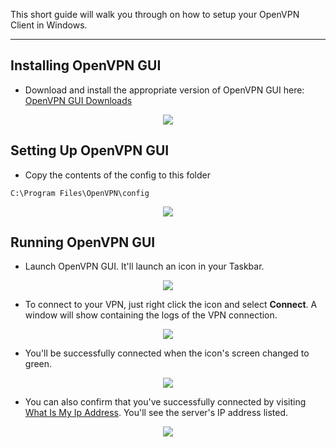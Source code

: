 This short guide will walk you through on how to setup your OpenVPN Client in Windows.

***

## Installing OpenVPN GUI

* Download and install the appropriate version of OpenVPN GUI here: [OpenVPN GUI Downloads](https://openvpn.net/community-downloads/)

<p align="center"><img src="https://docs.usbx.me/uploads/images/gallery/2020-05/image-1590596209676.png"></p>

## Setting Up OpenVPN GUI

* Copy the contents of the config to this folder

`C:\Program Files\OpenVPN\config`

<p align="center"><img src="https://docs.usbx.me/uploads/images/gallery/2020-05/image-1590686342974.png"></p>

## Running OpenVPN GUI

* Launch OpenVPN GUI. It'll launch an icon in your Taskbar.

<p align="center"><img src="https://docs.usbx.me/uploads/images/gallery/2020-05/image-1590686618150.png"></p>

* To connect to your VPN, just right click the icon and select **Connect**. A window will show containing the logs of the VPN connection.

<p align="center"><img src="https://docs.usbx.me/uploads/images/gallery/2020-05/image-1590686702740.png"></p>

* You'll be successfully connected when the icon's screen changed to green.

<p align="center"><img src="https://docs.usbx.me/uploads/images/gallery/2020-05/image-1590686823583.png"></p>

* You can also confirm that you've successfully connected by visiting [What Is My Ip Address](https://whatismyipaddress.com/). You'll see the server's IP address listed.

<p align="center"><img src="https://docs.usbx.me/uploads/images/gallery/2020-05/image-1590686968356.png"></p>